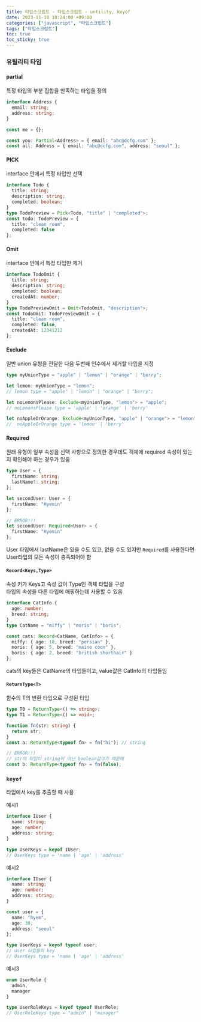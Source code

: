 ```yaml
---
title: 타입스크립트 - 타입스크립트 - untility, keyof
date: 2023-11-18 18:24:00 +09:00
categories: ["javascript", "타입스크립트"]
tags: ["타입스크립트"]
toc: true
toc_sticky: true
---
```


### 유틸리티 타입

#### partial

특정 타입의 부분 집합을 만족하는 타입을 정의

```ts
interface Address {
  email: string;
  address: string;
}

const me = {};

const you: Partial<Address> = { email: "abc@dcfg.com" };
const all: Address = { email: "abc@dcfg.com", address: "seoul" };
```

#### PICK

interface 안에서 특정 타입만 선택

```ts
interface Todo {
  title: string;
  description: string;
  completed: boolean;
}
type TodoPreview = Pick<Todo, "title" | "completed">;
const todo: TodoPreview = {
  title: "clean room",
  completed: false
};
```

#### Omit

interface 안에서 특정 타입만 제거

```ts
interface TodoOmit {
  title: string;
  description: string;
  completed: boolean;
  createdAt: number;
}
type TodoPreviewOmit = Omit<TodoOmit, "description">;
const TodoOmit: TodoPreviewOmit = {
  title: "clean room",
  completed: false,
  createdAt: 12341212
};
```

#### Exclude

일반 union 유형을 전달한 다음 두번째 인수에서 제거할 타입을 지정

```ts
type myUnionType = "apple" | "lemon" | "orange" | "berry";

let lemon: myUnionType = "lemon";
// lemon type = "apple" | "lemon" | "orange" | "berry";

let noLemonsPlease: Exclude<myUnionType, "lemon"> = "apple";
// noLemonsPlease type = 'apple' | 'orange' | 'berry'

let noAppleOrOrange: Exclude<myUnionType, "apple" | "orange"> = "lemon";
//  noAppleOrOrange type = 'lemon' | 'berry'
```

#### Required

원래 유형이 일부 속성을 선택 사항으로 정의한 경우데도 객체에 required 속성이 있는지 확인해야 하는 경우가 있음

```ts
type User = {
  firstName: string;
  lastName?: string;
};

let secondUser: User = {
  firstName: "Hyemin"
};

// ERROR!!!
let secondUser: Required<User> = {
  firstName: "Hyemin"
};
```

User 타입에서 lastName은 있을 수도 있고, 없을 수도 있지만 `Required`를 사용한다면 User타입의 모든 속성이 충족되어야 함

#### `Record<Keys,Type>`

속성 키가 Keys고 속성 값이 Type인 객체 타입을 구성  
타입의 속성을 다른 타입에 매핑하는데 사용할 수 있음

```ts
interface CatInfo {
  age: number;
  breed: string;
}
type CatName = "miffy" | "moris" | "boris";

const cats: Record<CatName, CatInfo> = {
  miffy: { age: 10, breed: "persian" },
  moris: { age: 5, breed: "maine coon" },
  boris: { age: 2, breed: "british shorthair" }
};
```

cats의 key들은 CatName의 타입들이고, value값은 CatInfo의 타입들임

#### `ReturnType<T>`

함수의 T의 반환 타입으로 구성된 타입

```ts
type T0 = ReturnType<() => string>;
type T1 = ReturnType<() => void>;

function fn(str: string) {
  return str;
}
const a: ReturnType<typeof fn> = fn("hi"); // string

// ERROR!!!
// str의 타입이 string이 아닌 boolean값이기 때문에
const b: ReturnType<typeof fn> = fn(false);
```

### `keyof`

타입에서 key를 추출할 때 사용

예시1

```ts
interface IUser {
  name: string;
  age: number;
  address: string;
}

type UserKeys = keyof IUser;
// UserKeys type = 'name | 'age' | 'address'
```

예시2

```ts
interface IUser {
  name: string;
  age: number;
  address: string;
}

const user = {
  name: "hyem",
  age: 30,
  address: "seoul"
};

type UserKeys = keyof typeof user;
// user 타입들의 key
// UserKeys type = 'name | 'age' | 'address'
```

예시3

```ts
enum UserRole {
  admin,
  manager
}

type UserRoleKeys = keyof typeof UserRole;
// UserRoleKeys type = "admin" | "manager"
```
